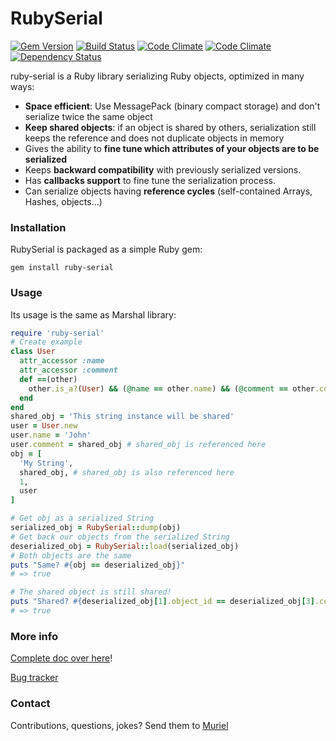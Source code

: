 RubySerial
=============

[![Gem Version](https://badge.fury.io/rb/ruby-serial.png)](http://badge.fury.io/rb/ruby-serial)
[![Build Status](https://travis-ci.org/Muriel-Salvan/ruby-serial.png?branch=master)](https://travis-ci.org/Muriel-Salvan/ruby-serial)
[![Code Climate](https://codeclimate.com/github/Muriel-Salvan/ruby-serial.png)](https://codeclimate.com/github/Muriel-Salvan/ruby-serial)
[![Code Climate](https://codeclimate.com/github/Muriel-Salvan/ruby-serial/coverage.png)](https://codeclimate.com/github/Muriel-Salvan/ruby-serial)
[![Dependency Status](https://gemnasium.com/Muriel-Salvan/ruby-serial.svg)](https://gemnasium.com/Muriel-Salvan/ruby-serial)

ruby-serial is a Ruby library serializing Ruby objects, optimized in many ways:

* **Space efficient**: Use MessagePack (binary compact storage) and don't serialize twice the same object
* **Keep shared objects**: if an object is shared by others, serialization still keeps the reference and does not duplicate objects in memory
* Gives the ability to **fine tune which attributes of your objects are to be serialized**
* Keeps **backward compatibility** with previously serialized versions.
* Has **callbacks support** to fine tune the serialization process.
* Can serialize objects having **reference cycles** (self-contained Arrays, Hashes, objects...)

### Installation

RubySerial is packaged as a simple Ruby gem:

```
gem install ruby-serial
```

### Usage

Its usage is the same as Marshal library:

```ruby
require 'ruby-serial'
# Create example
class User
  attr_accessor :name
  attr_accessor :comment
  def ==(other)
    other.is_a?(User) && (@name == other.name) && (@comment == other.comment)
  end
end
shared_obj = 'This string instance will be shared'
user = User.new
user.name = 'John'
user.comment = shared_obj # shared_obj is referenced here
obj = [
  'My String',
  shared_obj, # shared_obj is also referenced here
  1,
  user
]

# Get obj as a serialized String
serialized_obj = RubySerial::dump(obj)
# Get back our objects from the serialized String
deserialized_obj = RubySerial::load(serialized_obj)
# Both objects are the same
puts "Same? #{obj == deserialized_obj}"
# => true

# The shared object is still shared!
puts "Shared? #{deserialized_obj[1].object_id == deserialized_obj[3].comment.object_id}"
# => true
```

### More info

[Complete doc over here](http://ruby-serial.sourceforge.net)!

[Bug tracker](http://sourceforge.net/p/ruby-serial/bugs/)

### Contact

Contributions, questions, jokes? Send them to [Muriel](mailto:muriel@x-aeon.com)
